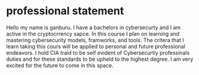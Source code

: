 <h1> professional statement </h1>
Hello my name is ganburu. I have a bachelors in cybersecurty and I am active in the cryptocrrency sapce. 
In this course I plan on learning and mastering cybersecurity models, framworks, and tools.
The critera that I learn taking this cours will be applied to personal and future professional endeavors. 
I hold CIA traid to be self evident of Cybersecurtiy professinals duties and for these standards to be upheld to the highest degree.
I am very excited for the future to come in this space. 

